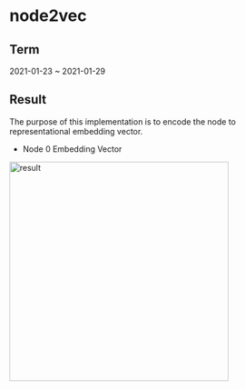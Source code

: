 # node2vec  
## Term  
2021-01-23 ~ 2021-01-29  
## Result  
The purpose of this implementation is to encode the node to representational embedding vector.  
* Node 0 Embedding Vector  
<img width="386" alt="result" src="https://user-images.githubusercontent.com/55014424/106268034-dd60d480-626d-11eb-858b-ccf059c41328.png">  
